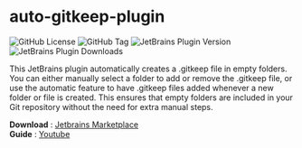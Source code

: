 # auto-gitkeep-plugin
![GitHub License](https://img.shields.io/github/license/dohyeon5626/auto-gitkeep-plugin?style=flat&color=green) ![GitHub Tag](https://img.shields.io/github/v/tag/dohyeon5626/auto-gitkeep-plugin?style=flat&color=green`) ![JetBrains Plugin Version](https://img.shields.io/jetbrains/plugin/v/com.dohyeon5626.auto-gitkeep-plugin?style=flat&color=blue&label=deploy%20version) ![JetBrains Plugin Downloads](https://img.shields.io/jetbrains/plugin/d/com.dohyeon5626.auto-gitkeep-plugin?style=flat&color=blue&label=downloads)

This JetBrains plugin automatically creates a .gitkeep file in empty folders. You can either manually select a folder to add or remove the .gitkeep file, or use the automatic feature to have .gitkeep files added whenever a new folder or file is created. This ensures that empty folders are included in your Git repository without the need for extra manual steps.

**Download** : [Jetbrains Marketplace](https://plugins.jetbrains.com/plugin/20950-auto-gitkeep)  
**Guide** : [Youtube](https://www.youtube.com/watch?v=p8cI-EUCOVo)
